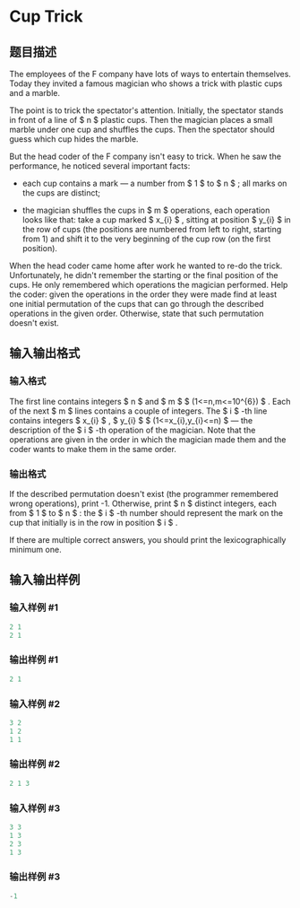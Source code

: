 # Cup Trick

## 题目描述

The employees of the F company have lots of ways to entertain themselves. Today they invited a famous magician who shows a trick with plastic cups and a marble.

The point is to trick the spectator's attention. Initially, the spectator stands in front of a line of $ n $ plastic cups. Then the magician places a small marble under one cup and shuffles the cups. Then the spectator should guess which cup hides the marble.

But the head coder of the F company isn't easy to trick. When he saw the performance, he noticed several important facts:

- each cup contains a mark — a number from $ 1 $ to $ n $ ; all marks on the cups are distinct;

- the magician shuffles the cups in $ m $ operations, each operation looks like that: take a cup marked $ x_{i} $ , sitting at position $ y_{i} $ in the row of cups (the positions are numbered from left to right, starting from 1) and shift it to the very beginning of the cup row (on the first position).

When the head coder came home after work he wanted to re-do the trick. Unfortunately, he didn't remember the starting or the final position of the cups. He only remembered which operations the magician performed. Help the coder: given the operations in the order they were made find at least one initial permutation of the cups that can go through the described operations in the given order. Otherwise, state that such permutation doesn't exist.

## 输入输出格式

### 输入格式

The first line contains integers $ n $ and $ m $ $ (1<=n,m<=10^{6}) $ . Each of the next $ m $ lines contains a couple of integers. The $ i $ -th line contains integers $ x_{i} $ , $ y_{i} $ $ (1<=x_{i},y_{i}<=n) $ — the description of the $ i $ -th operation of the magician. Note that the operations are given in the order in which the magician made them and the coder wants to make them in the same order.

### 输出格式

If the described permutation doesn't exist (the programmer remembered wrong operations), print -1. Otherwise, print $ n $ distinct integers, each from $ 1 $ to $ n $ : the $ i $ -th number should represent the mark on the cup that initially is in the row in position $ i $ .

If there are multiple correct answers, you should print the lexicographically minimum one.

## 输入输出样例

### 输入样例 #1

```cpp
2 1
2 1

```
### 输出样例 #1

```cpp
2 1 

```
### 输入样例 #2

```cpp
3 2
1 2
1 1

```
### 输出样例 #2

```cpp
2 1 3 

```
### 输入样例 #3

```cpp
3 3
1 3
2 3
1 3

```
### 输出样例 #3

```cpp
-1

```
